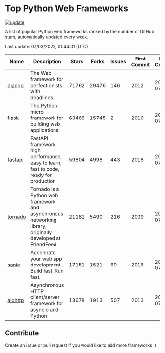 # Top Python Web Frameworks

[![update](https://github.com/sunnysid3up/python-web-frameworks/actions/workflows/update.yml/badge.svg)](https://github.com/sunnysid3up/python-web-frameworks/actions/workflows/update.yml)

A list of popular Python web frameworks ranked by the number of GitHub stars, automatically updated every week.

Last update: 07/03/2023, 01:44:01 (UTC)

| Name          | Description          | Stars                     | Forks          | Issues               | First Commit        | Last Commit         |
|---------------|----------------------|---------------------------|----------------|----------------------|---------------------|---------------------|
| [django](https://github.com/django/django) | The Web framework for perfectionists with deadlines. | 71762 | 29476 | 146 | 2012 | 2023-07-03 |
| [flask](https://github.com/pallets/flask) | The Python micro framework for building web applications. | 63468 | 15745 | 2 | 2010 | 2023-07-03 |
| [fastapi](https://github.com/tiangolo/fastapi) | FastAPI framework, high performance, easy to learn, fast to code, ready for production | 59804 | 4998 | 443 | 2018 | 2023-07-03 |
| [tornado](https://github.com/tornadoweb/tornado) | Tornado is a Python web framework and asynchronous networking library, originally developed at FriendFeed. | 21181 | 5490 | 216 | 2009 | 2023-07-02 |
| [sanic](https://github.com/sanic-org/sanic) |  Accelerate your web app development . Build fast. Run fast. | 17151 | 1521 | 89 | 2016 | 2023-07-02 |
| [aiohttp](https://github.com/aio-libs/aiohttp) | Asynchronous HTTP client/server framework for asyncio and Python | 13678 | 1913 | 507 | 2013 | 2023-07-03 |

## Contribute 

Create an issue or pull request if you would like to add more frameworks :)
